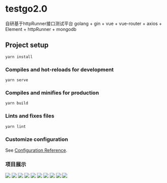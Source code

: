 # testgo2.0
自研基于httpRunner接口测试平台
golang + gin + vue + vue-router + axios + Element + httpRunner + mongodb
## Project setup
```
yarn install
```

### Compiles and hot-reloads for development
```
yarn serve
```

### Compiles and minifies for production
```
yarn build
```

### Lints and fixes files
```
yarn lint
```

### Customize configuration
See [Configuration Reference](https://cli.vuejs.org/config/).

### 项目展示

![](https://github.com/DeloWu/testgo2.0/blob/master/static/img/projectPreview/loginPage.png)
![](https://github.com/DeloWu/testgo2.0/blob/master/static/img/projectPreview/indexPage.png)
![](https://github.com/DeloWu/testgo2.0/blob/master/static/img/projectPreview/envIndexPage.png)
![](https://github.com/DeloWu/testgo2.0/blob/master/static/img/projectPreview/envAddPage.png)
![](https://github.com/DeloWu/testgo2.0/blob/master/static/img/projectPreview/apiAddPage.png)
![](https://github.com/DeloWu/testgo2.0/blob/master/static/img/projectPreview/caseAddPage.png)
![](https://github.com/DeloWu/testgo2.0/blob/master/static/img/projectPreview/suiteUpdatePage.png)
![](https://github.com/DeloWu/testgo2.0/blob/master/static/img/projectPreview/planIndexPage.png)
![](https://github.com/DeloWu/testgo2.0/blob/master/static/img/projectPreview/reportIndexPage.png)
![](https://github.com/DeloWu/testgo2.0/blob/master/static/img/projectPreview/mockServerIndexPage.png)


